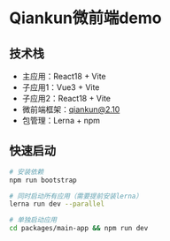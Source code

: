 # Qiankun微前端demo

## 技术栈
- 主应用：React18 + Vite
- 子应用1：Vue3 + Vite
- 子应用2：React18 + Vite
- 微前端框架：qiankun@2.10
- 包管理：Lerna + npm

## 快速启动
```bash
# 安装依赖
npm run bootstrap

# 同时启动所有应用（需要提前安装lerna）
lerna run dev --parallel

# 单独启动应用
cd packages/main-app && npm run dev